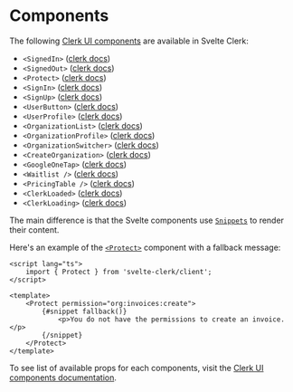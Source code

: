 # Components

The following [Clerk UI components](https://clerk.com/docs/components/overview) are available in Svelte Clerk:

- `<SignedIn>` ([clerk docs](https://clerk.com/docs/components/control/signed-in))
- `<SignedOut>` ([clerk docs](https://clerk.com/docs/components/control/signed-out))
- `<Protect>` ([clerk docs](https://clerk.com/docs/components/protect))
- `<SignIn>` ([clerk docs](https://clerk.com/docs/components/authentication/sign-in))
- `<SignUp>` ([clerk docs](https://clerk.com/docs/components/authentication/sign-up))
- `<UserButton>` ([clerk docs](https://clerk.com/docs/components/user/user-button))
- `<UserProfile>` ([clerk docs](https://clerk.com/docs/components/user/user-profile))
- `<OrganizationList>` ([clerk docs](https://clerk.com/docs/components/organization/organization-list))
- `<OrganizationProfile>` ([clerk docs](https://clerk.com/docs/components/organization/organization-profile))
- `<OrganizationSwitcher>` ([clerk docs](https://clerk.com/docs/components/organization/organization-switcher))
- `<CreateOrganization>` ([clerk docs](https://clerk.com/docs/components/organization/create-organization))
- `<GoogleOneTap>` ([clerk docs](https://clerk.com/docs/components/authentication/google-one-tap))
- `<Waitlist />` ([clerk docs](https://clerk.com/docs/components/waitlist))
- `<PricingTable />` ([clerk docs](https://clerk.com/docs/components/pricing-table))
- `<ClerkLoaded>` ([clerk docs](https://clerk.com/docs/components/control/clerk-loaded))
- `<ClerkLoading>` ([clerk docs](https://clerk.com/docs/components/control/clerk-loading))

The main difference is that the Svelte components use [`Snippets`](https://svelte.dev/docs/svelte/snippet) to render their content.

Here's an example of the [`<Protect>`](https://clerk.com/docs/components/protect) component with a fallback message:

```svelte
<script lang="ts">
	import { Protect } from 'svelte-clerk/client';
</script>

<template>
	<Protect permission="org:invoices:create">
		{#snippet fallback()}
			<p>You do not have the permissions to create an invoice.</p>
		{/snippet}
	</Protect>
</template>
```

To see list of available props for each components, visit the [Clerk UI components documentation](https://clerk.com/docs/components/overview).
